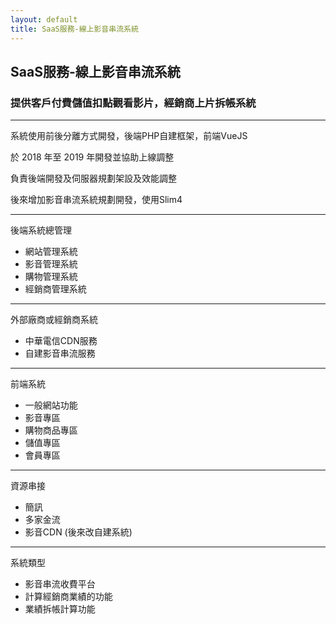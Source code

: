 ```yaml
---
layout: default
title: SaaS服務-線上影音串流系統
---
```

## SaaS服務-線上影音串流系統

### 提供客戶付費儲值扣點觀看影片，經銷商上片拆帳系統

---

系統使用前後分離方式開發，後端PHP自建框架，前端VueJS

於 2018 年至 2019 年開發並協助上線調整

負責後端開發及伺服器規劃架設及效能調整

後來增加影音串流系統規劃開發，使用Slim4

---

後端系統總管理
* 網站管理系統
* 影音管理系統
* 購物管理系統
* 經銷商管理系統

---

外部廠商或經銷商系統
* 中華電信CDN服務
* 自建影音串流服務

---

前端系統
* 一般網站功能
* 影音專區
* 購物商品專區
* 儲值專區
* 會員專區

---

資源串接
* 簡訊
* 多家金流
* 影音CDN (後來改自建系統)

---

系統類型

* 影音串流收費平台
* 計算經銷商業績的功能
* 業績拆帳計算功能